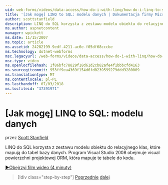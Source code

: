 ```yaml
---
uid: web-forms/videos/data-access/how-do-i-with-linq/how-do-i-linq-to-sql-data-model
title: '[Jak mogę] LINQ to SQL: modelu danych | Dokumentacja firmy Microsoft'
author: scottstanfield
description: LINQ do SQL korzysta z zestawu modelu obiektu do relacyjnego klas, które mapują do tabel bazy danych. Program Visual Studio 2008 obejmuje visual powierzchni projektowej ORM...
ms.author: aspnetcontent
manager: wpickett
ms.date: 11/15/2007
ms.topic: article
ms.assetid: 24282199-9edf-4211-ac6e-f05df68cccbe
ms.technology: dotnet-webforms
msc.legacyurl: /web-forms/videos/data-access/how-do-i-with-linq/how-do-i-linq-to-sql-data-model
msc.type: video
ms.openlocfilehash: 1f86bfc78829f18d61d2cb82afe4f1bbbcfd4163
ms.sourcegitcommit: 953ff9ea4369f154d6fd0239599279ddd3280009
ms.translationtype: MT
ms.contentlocale: pl-PL
ms.lasthandoff: 07/03/2018
ms.locfileid: "37391971"
---
```

<a name="how-do-i-linq-to-sql-data-model"></a>[Jak mogę] LINQ to SQL: modelu danych
====================
przez [Scott Stanfield](https://github.com/scottstanfield)

LINQ do SQL korzysta z zestawu modelu obiektu do relacyjnego klas, które mapują do tabel bazy danych. Program Visual Studio 2008 obejmuje visual powierzchni projektowej ORM, która mapuje te tabele do kodu.

[&#9654;Obejrzyj film wideo (4 minuty)](https://channel9.msdn.com/Blogs/ASP-NET-Site-Videos/how-do-i-linq-to-sql-data-model)

> [!div class="step-by-step"]
> [Poprzednie](how-do-i-linq-to-sql-overview.md)
> [dalej](how-do-i-linq-to-sql-querying-the-database.md)
